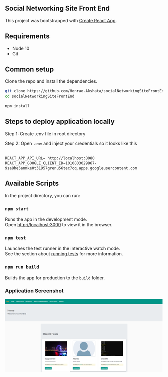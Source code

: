 ## Social Networking Site Front End

This project was bootstrapped with [Create React App](https://github.com/facebook/create-react-app).

## Requirements

* Node 10
* Git

## Common setup

Clone the repo and install the dependencies.

```bash
git clone https://github.com/Honrao-Akshata/socialNetworkingSiteFrontEnd
cd socialNetworkingSiteFrontEnd
```

```bash
npm install
```
## Steps to deploy application locally

Step 1: Create .env file in root directory

Step 2: Open `.env` and inject your credentials so it looks like this

```

REACT_APP_API_URL= http://localhost:8080
REACT_APP_GOOGLE_CLIENT_ID=1010883029867-9sa8he5anmke0t31957grenu56tec7cq.apps.googleusercontent.com

```

## Available Scripts

In the project directory, you can run:

### `npm start`

Runs the app in the development mode.<br>
Open [http://localhost:3000](http://localhost:3000) to view it in the browser.

### `npm test`

Launches the test runner in the interactive watch mode.<br>
See the section about [running tests](https://facebook.github.io/create-react-app/docs/running-tests) for more information.

### `npm run build`

Builds the app for production to the `build` folder.<br>
### Application Screenshot

![Demo](https://github.com/Honrao-Akshata/socialNetworkingSiteFrontEnd/blob/master/public/Demo.png)

